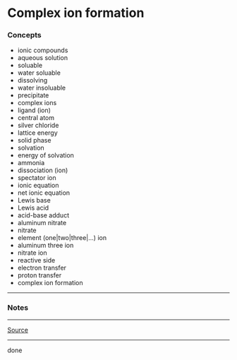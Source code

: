 # Complex ion formation

### Concepts

- ionic compounds
- aqueous solution
- soluable
- water soluable
- dissolving
- water insoluable
- precipitate
- complex ions
- ligand (ion)
- central atom
- silver chloride
- lattice energy
- solid phase
- solvation
- energy of solvation
- ammonia
- dissociation (ion)
- spectator ion
- ionic equation
- net ionic equation
- Lewis base
- Lewis acid
- acid-base adduct
- aluminum nitrate
- nitrate
- element (one|two|three|...) ion
- aluminum three ion
- nitrate ion
- reactive side
- electron transfer
- proton transfer
- complex ion formation

---

### Notes

---

[Source](https://youtu.be/QUR3DStK3Ls)

---

done